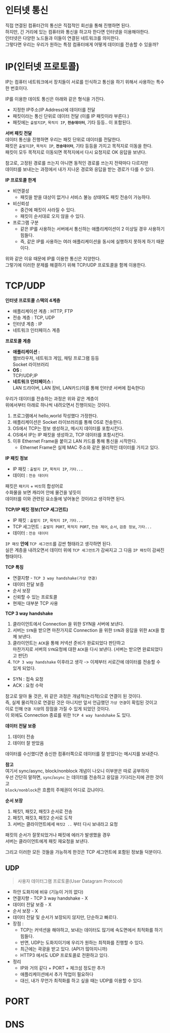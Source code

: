 # 인터넷 통신  
직접 연결된 컴퓨터간의 통신은 직접적인 회선을 통해 진행하면 된다.         
하지만, 긴 거리에 있는 컴퓨터와 통신을 하고자 한다면 인터넷을 이용해야한다.           
인터넷은 다양한 노드들과 이들이 연결된 네트워크를 의미한다.        
그렇다면 우리는 우리가 원하는 특정 컴퓨터에게 어떻게 데이터를 전송할 수 있을까?    
   
# IP(인터넷 프로토콜) 
IP는 컴퓨터 네트워크에서 장치들이 서로를 인식하고 통신을 하기 위해서 사용하는 특수한 번호이다.    
      
IP를 이용한 데이토 통신은 아래와 같은 형식을 가진다.        
* 지정한 IP주소(IP Address)에 데이터를 전달     
* 패킷이라는 통신 단위로 데이터 전달 (이를 IP 패킷이라 부른다.)        
* 패킷에는 `출발지IP`, `목적지 IP`, **`전송데이터`**, 기타 등등.. 이 포함된다.          
           
**서버 패킷 전달**           
데이터 통신을 진행하면 우리는 패킷 단위로 데이터를 전달한다.          
패킷은 `출발지IP`, `목적지 IP`, **`전송데이터`**, 기타 등등을 가지고 목적지로 이동을 한다.        
패킷이 모두 목적지로 이동되면 목적지에서 다시 요청지로 OK 응답을 보낸다.      
    
참고로, 고정된 경로를 쓰는지 아니면 동적인 경로를 쓰는지 전략마다 다르지만         
데이터를 보내는는 과정에서 내가 지나온 경로와 응답을 받는 경로가 다를 수 있다.     
  
**IP 프로토콜 한계**      
* 비연결성
  * 패킷을 받을 대상이 없거나 서비스 불능 상태여도 패킷 전송이 가능하다.   
* 비신뢰성
  * 중간에 패킷이 사라질 수 있다.   
  * 패킷이 순서대로 오지 않을 수 있다.    
* 프로그램 구분 
  * 같은 IP를 사용하는 서버에서 통신하는 애플리케이션이 2 이상일 경우 사용하기 힘들다.    
  * 즉, 같은 IP를 사용하는 여러 애플리케이션을 동시에 실행하지 못하게 하기 때문이다.  
             
위와 같은 이유 때문에 IP를 이용한 통신은 지양한다.         
그렇기에 이러한 문제를 해결하기 위해 TCP/UDP 프로토콜을 함께 이용한다.   
        
# TCP/UDP    
**인터넷 프로토콜 스택의 4계층**   
* 애플리케이션 계층 : HTTP, FTP  
* 전송 계층 : TCP, UDP
* 인터넷 계층 : IP
* 네트워크 인터페이스 계층
        
**프로토콜 계층**    
* **애플리케이션 :**   
  웹브라우저, 네트워크 게임, 채팅 프로그램 등등  
  Socket 라이브러리
* **OS :**    
  TCP/UDP,IP  
* **네트워크 인터페이스 :**  
  LAN 드라이버, LAN 장비, LAN카드(이를 통해 인터넷 서버에 접속한다)        
     
우리가 데이터를 전송하는 과정은 위와 같은 계층이         
위에서부터 아래로 하나씩 내려오면서 진행이되는 것이다.       
   
1. 프로그램에서 hello,world 작성했다 가정한다.      
2. 애플리케이션은 Socket 라이브러리를 통해 OS로 전송한다.    
3. OS에서 TCP는 정보 생성하고, 메시지 데이터를 포함시킨다.     
4. OS에서 IP는 IP 패킷을 생성하고, TCP 데이터를 포함시킨다.     
5. 이후 Ethernet Frame을 붙이고 LAN 카드를 통해 통신을 시작한다. 
    * Ethernet Frame은 실제 MAC 주소와 같은 물리적인 데이터를 가지고 있다.   

**IP 패킷 정보**    
* IP 패킷 : `출발지 IP`, `목적지 IP`, `기타...`   
* 데이터 : `전송 데이터`
         
패킷은 `패키지` + `버킷`의 합성어로     
수화물을 보면 캐리어 안에 물건을 넣듯이     
데이터를 이와 관련된 요소들에 넣어놓은 것이라고 생각하면 된다.    
         
**TCP/IP 패킷 정보(TCP 세그먼트)**
* IP 패킷 : `출발지 IP`, `목적지 IP`, `기타...`   
* TCP 세그먼트 : `출발지 PORT`, `목적지 PORT`, `전송 제어`, `순서`, `검증 정보`, `기타...`   
* 데이터 : `전송 데이터`
         
`IP 패킷` **안에** `TCP 세그먼트`를 감싼 형태라고 생각하면 된다.      
실은 계층을 내려오면서 데이터 위에 `TCP 세그먼트`가 감싸지고 그 다음 `IP 패킷`이 감싸진 형태이다.  
         
**TCP 특징**      
* 연결지향 - `TCP 3 way handshake(가상 연결)`          
* 데이터 전달 보증       
* 순서 보장         
* 신뢰할 수 있는 프로토콜    
* 현재는 대부분 TCP 사용   


**TCP 3 way handshake**       
    
1. 클라이언트에서 Connection 을 위한 SYN을 서버에 보낸다.       
2. 서버는 `SYN`을 받으면 마찬가지로 Connection 을 위한 `SYN`과 응답을 위한 `ACK`을 함께 보낸다.    
3. 클라이언트는 `ACK`을 통해 커넥션 준비가 완료되었다 판단하고           
   마찬가지로 서버의 `SYN`요청에 대한 `ACK`을 다시 보낸다. (서버는 받으면 완료되었다고 판단)              
4. `TCP 3 way handshake` 이후라고 생각 -> 이제부터 서로간에 데이터를 전송할 수 있게 되었다.     

* SYN : 접속 요청       
* ACK : 요청 수락         
    
참고로 알아 둘 것은, 위 같은 과정은 개념적(논리적)으로 연결이 된 것이다.        
즉, 실제 물리적으로 연결된 것은 아니지만 앞서 언급했던 `가상 연결`이 확립된 것이고    
이로 인해 `연결 지향`의 장점을 가질 수 있게 되었던 것이다.    
이 외에도 Connection 종료를 위한 `TCP 4 way handshake` 도 있다.           
  
**데이터 전달 보증**  

1. 데이터 전송
2. 데이터 잘 받았음 
   
데이터를 수신했디면 송신한 컴퓨터쪽으로 데이터를 잘 받았다는 메시지를 보내준다.      


**참고**   
여기서 sync/async, block/nonblock 개념이 나오니 이부분은 따로 공부하자    
우선 간단히 말하면, `sync`/`async` 는 데이터를 전송하고 응답을 기다리는지에 관한 것이고  
`block/nonblock`은 흐름의 주체권이 어디로 갔냐이다.   
   
**순서 보장**   

1. 패킷1, 패킷2, 패킷3 순서로 전송
2. 패킷1, 패킷3, 패킷2 순서로 도착
3. 서버는 클라이언트에세 `패킷2 ..` 부터 다시 보내라고 요청
   
패킷의 순서가 잘못되었거나 패킷에 에러가 발생했을 경우   
서버는 클라이언트에게 패킷 재요청을 보낸다.   

그리고 이러한 모든 것들을 가능하게 한것은 TCP 세그먼트에 포함된 정보들 덕분이다.   

## UDP    
> 사용자 데이터그램 프로토콜(User Datagram Protocol)   

* 하얀 도화지에 비유 (기능이 거의 없다)   
* 연결지향 - TCP 3 way handshake - X 
* 데이터 전달 보증 - X 
* 순서 보장 - X
* 데이터 전달 및 순서가 보장되지 않지만, 단순하고 빠르다.  
* 장점 : 
    * TCP는 커넥션을 해야하고, 보내는 데이터도 많기에 속도면에서 최적화를 하기 힘들다.  
    * 반면, UDP는 도화지이기에 우리가 원하는 최적화를 진행할 수 있다.   
    * 최근에는 곽광을 받고 있다. (API가 많아지니까)
    * HTTP3 에서도 UDP 프로토콜로 전환하고 있다.   
* 정리 
    * IP와 거의 같다 + PORT + 체크섬 정도만 추가 
    * 애플리케이션에서 추가 작업이 필요하다  
    * 대신, 내가 무언가 최적화를 하고 싶을 때는 UDP를 이용할 수 있다.     
    
# PORT
# DNS
